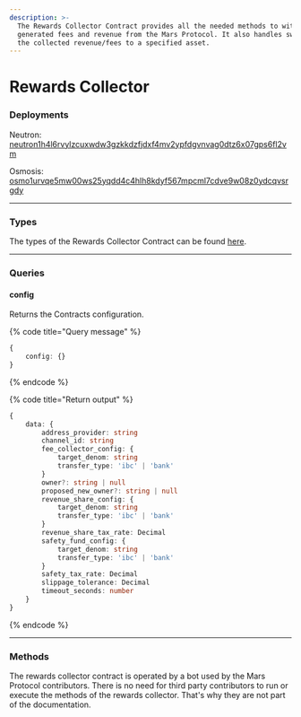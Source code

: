 ```yaml
---
description: >-
  The Rewards Collector Contract provides all the needed methods to withdraw
  generated fees and revenue from the Mars Protocol. It also handles swapping
  the collected revenue/fees to a specified asset.
---
```


# Rewards Collector

### Deployments

Neutron: [neutron1h4l6rvylzcuxwdw3gzkkdzfjdxf4mv2ypfdgvnvag0dtz6x07gps6fl2vm](https://neutron.celat.one/neutron-1/contracts/neutron1h4l6rvylzcuxwdw3gzkkdzfjdxf4mv2ypfdgvnvag0dtz6x07gps6fl2vm)

Osmosis: [osmo1urvqe5mw00ws25yqdd4c4hlh8kdyf567mpcml7cdve9w08z0ydcqvsrgdy](https://osmosis.celat.one/osmosis-1/contracts/osmo1urvqe5mw00ws25yqdd4c4hlh8kdyf567mpcml7cdve9w08z0ydcqvsrgdy)

***

### Types

The types of the Rewards Collector Contract can be found [here](https://github.com/mars-protocol/core-contracts/blob/master/scripts/types/generated/mars-rewards-collector-base/MarsRewardsCollectorBase.types.ts).

***

### Queries

#### config

Returns the Contracts configuration.

{% code title="Query message" %}
```typescript
{
    config: {}    
}
```
{% endcode %}

{% code title="Return output" %}
```typescript
{
    data: {
        address_provider: string
        channel_id: string
        fee_collector_config: {
            target_denom: string
            transfer_type: 'ibc' | 'bank'
        }
        owner?: string | null
        proposed_new_owner?: string | null
        revenue_share_config: {
            target_denom: string
            transfer_type: 'ibc' | 'bank'
        }
        revenue_share_tax_rate: Decimal
        safety_fund_config: {
            target_denom: string
            transfer_type: 'ibc' | 'bank'
        }
        safety_tax_rate: Decimal
        slippage_tolerance: Decimal
        timeout_seconds: number
    }
}
```
{% endcode %}

***

### Methods

The rewards collector contract is operated by a bot used by the Mars Protocol contributors. There is no need for third party contributors to run or execute the methods of the rewards collector. That's why they are not part of the documentation.
